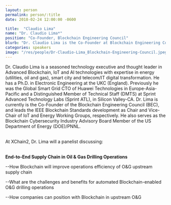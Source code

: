 ```yaml
---
layout: person
permalink: person/:title
date: 2018-02-24 12:00:00 -0600

title:  "Claudio Lima"
name: "Dr. Claudio Lima*"
position: "Co-Founder, Blockchain Engineering Council"
blurb: "Dr. Claudio Lima is the Co-Founder at Blockchain Engineering Council."
categories: speakers
image: "/res/people/Dr-Claudio-Lima_Blockchain-Engineering-Council.jpeg"
---
```

Dr. Claudio Lima is a seasoned technology executive and thought leader in Advanced Blockchain, IoT and AI technologies with expertise in energy (utilities, oil and gas), smart city and telecom/IT digital transformation.  He has a Ph.D. in Electronic Engineering at the UKC (England). Previously he was the Global Smart Grid CTO of Huawei Technologies in Europe-Asia-Pacific and a Distinguished Member of Technical Staff (DMTS) at Sprint Advanced Technology Labs (Sprint ATL), in Silicon Valley-CA. Dr. Lima is currently is the Co-Founder of the Blockchain Engineering Council (BEC), and leads the IEEE Blockchain Standards development as Chair and Vice-Chair of IoT and Energy Working Groups, respectively.  He also serves as the Blockchain Cybersecurity Industry Advisory Board Member of the US Department of Energy (DOE)/PNNL.

<br>
At XChain2, Dr. Lima will a panelist discussing:
<br>
<br>
<p><b>End-to-End Supply Chain in Oil & Gas Drilling Operations </b></p>

<p>--How Blockchain will improve operations efficiency of O&G upstream supply chain</p>
<p>--What are the challenges and benefits for automated Blockchain-enabled O&G drilling operations</p>
<p>--How companies can position with Blockchain in upstream O&G</p> 

